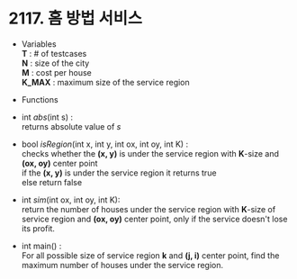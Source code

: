 # 2117. 홈 방법 서비스

* Variables  
  **T** : # of testcases   
  **N** : size of the city   
  **M** : cost per house    
  **K_MAX** : maximum size of the service region   

* Functions   
* int *abs*(int s) :   
  returns absolute value of *s* 

* bool *isRegion*(int x, int y, int ox, int oy, int K) :    
  checks whether the **(x, y)** is under the service region with **K**-size and **(ox, oy)** center point    
  if the **(x, y)** is under the service region it returns true   
  else return false
* int *sim*(int ox, int oy, int K):   
  return the number of houses under the service region with **K**-size of service region and **(ox, oy)** center point, only if the service doesn't lose its profit. 

* int main() :    
  For all possible size of service region **k** and **(j, i)** center point, find the maximum number of houses under the service region.

